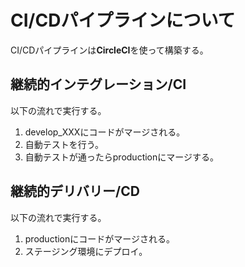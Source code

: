 # CI/CDパイプラインについて

CI/CDパイプラインは**CircleCI**を使って構築する。  

## 継続的インテグレーション/CI

以下の流れで実行する。  
1. develop_XXXにコードがマージされる。  
1. 自動テストを行う。
1. 自動テストが通ったらproductionにマージする。

## 継続的デリバリー/CD

以下の流れで実行する。
1. productionにコードがマージされる。
1. ステージング環境にデプロイ。
